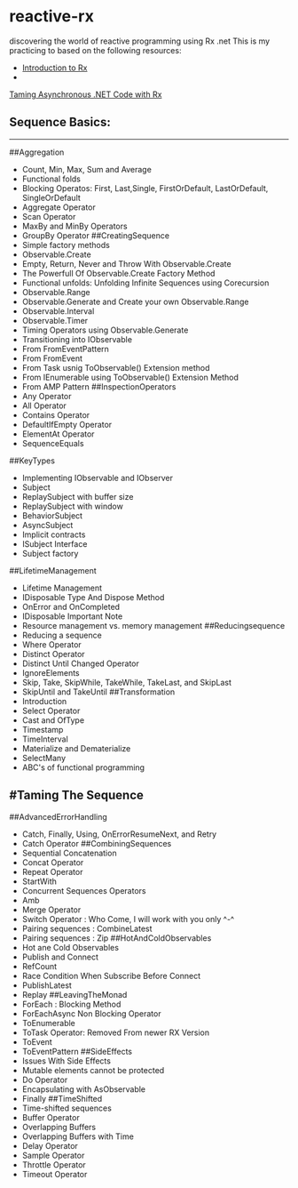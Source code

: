 # reactive-rx
discovering the world of reactive programming using Rx .net
This is my practicing to based on the following resources:
   * <a href="http://introtorx.com/Content/v1.0.10621.0/00_Foreword.html" target="_blank"> Introduction to Rx </a>
   * <a href="https://app.pluralsight.com/library/courses/dotnet-code-rx-taming-asynchronous/table-of-contents" target="_blank">
Taming Asynchronous .NET Code with Rx</a> 

## Sequence Basics: 
------------------------------------------------------------
##Aggregation
- Count, Min, Max, Sum and Average
- Functional folds 
- Blocking Operatos: First, Last,Single, FirstOrDefault, LastOrDefault, SingleOrDefault
- Aggregate Operator
- Scan Operator
- MaxBy and MinBy Operators
- GroupBy Operator
##CreatingSequence
- Simple factory methods
- Observable.Create
- Empty, Return, Never and Throw With Observable.Create
- The Powerfull Of Observable.Create Factory Method
- Functional unfolds: Unfolding Infinite Sequences using Corecursion
- Observable.Range 
- Observable.Generate and Create your own Observable.Range
- Observable.Interval
- Observable.Timer 
- Timing Operators using Observable.Generate
- Transitioning into IObservable<T>
- From FromEventPattern
- From FromEvent
- From Task usnig ToObservable() Extension method
- From IEnumerable<T> using ToObservable() Extension Method
- From AMP Pattern
##InspectionOperators
- Any Operator
- All Operator
- Contains Operator
- DefaultIfEmpty Operator
- ElementAt Operator
- SequenceEquals

##KeyTypes
- Implementing IObservable and IObserver
- Subject<T>
- ReplaySubject<T> with buffer size
- ReplaySubject<T> with window 
- BehaviorSubject<T>
- AsyncSubject<T>
- Implicit contracts
- ISubject Interface
- Subject factory

##LifetimeManagement
- Lifetime Management
- IDisposable Type And Dispose Method
- OnError and OnCompleted
- IDisposable Important Note
- Resource management vs. memory management
##Reducingsequence
- Reducing a sequence
- Where Operator
- Distinct Operator
- Distinct Until Changed Operator
- IgnoreElements
- Skip, Take, SkipWhile, TakeWhile, TakeLast, and SkipLast
- SkipUntil and TakeUntil
##Transformation
- Introduction
- Select Operator
- Cast and OfType
- Timestamp
- TimeInterval
- Materialize and Dematerialize
- SelectMany
- ABC's of functional programming

#Taming The Sequence
-----------------------------------------------
##AdvancedErrorHandling
- Catch, Finally, Using, OnErrorResumeNext, and Retry
- Catch Operator
##CombiningSequences
- Sequential Concatenation
- Concat Operator
- Repeat Operator
- StartWith
- Concurrent Sequences Operators
- Amb
- Merge Operator
- Switch Operator : Who Come, I will work with you only ^-^
- Pairing sequences : CombineLatest
- Pairing sequences : Zip
##HotAndColdObservables
- Hot ane Cold Observables
- Publish and Connect
- RefCount
- Race Condition When Subscribe Before Connect
- PublishLatest
- Replay
##LeavingTheMonad
- ForEach : Blocking Method
- ForEachAsync Non Blocking Operator
- ToEnumerable
- ToTask Operator: Removed From newer RX Version
- ToEvent<T>
- ToEventPattern
##SideEffects
- Issues With Side Effects
- Mutable elements cannot be protected
- Do Operator
- Encapsulating with AsObservable
- Finally
##TimeShifted
- Time-shifted sequences
- Buffer Operator
- Overlapping Buffers
- Overlapping Buffers with Time
- Delay Operator
- Sample Operator
- Throttle Operator
- Timeout Operator

